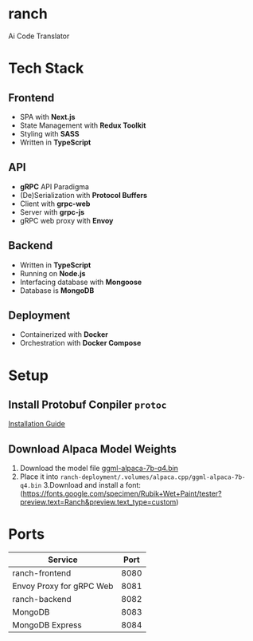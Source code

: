 # ranch
Ai Code Translator

# Tech Stack
## Frontend
- SPA with **Next.js**
- State Management with **Redux Toolkit**
- Styling with **SASS**
- Written in **TypeScript**

## API
- **gRPC** API Paradigma
- (De)Serialization with **Protocol Buffers**
- Client with **grpc-web**
- Server with **grpc-js**
- gRPC web proxy with **Envoy**

## Backend
- Written in **TypeScript**
- Running on **Node.js**
- Interfacing database with **Mongoose**
- Database is **MongoDB**

## Deployment
- Containerized with **Docker**
- Orchestration with **Docker Compose**
 
# Setup
## Install Protobuf Conpiler `protoc`
[Installation Guide](https://grpc.io/docs/protoc-installation/) 
## Download Alpaca Model Weights
1. Download the model file [ggml-alpaca-7b-q4.bin](https://huggingface.co/Sosaka/Alpaca-native-4bit-ggml/blob/main/ggml-alpaca-7b-q4.bin)
2. Place it into `ranch-deployment/.volumes/alpaca.cpp/ggml-alpaca-7b-q4.bin`
3.Download and install a font: (https://fonts.google.com/specimen/Rubik+Wet+Paint/tester?preview.text=Ranch&preview.text_type=custom)


# Ports
| Service | Port |
| --- | --- |
| ranch-frontend | 8080 |
| Envoy Proxy for gRPC Web | 8081 |
| ranch-backend | 8082 |
| MongoDB | 8083 |
| MongoDB Express | 8084 |